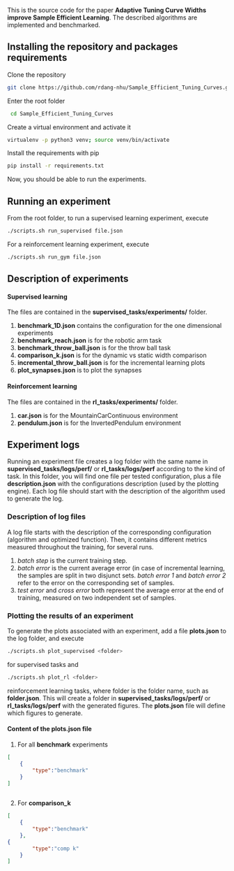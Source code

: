 This is the source code for the paper **Adaptive Tuning Curve Widths improve Sample Efficient Learning**. The described algorithms are implemented and benchmarked.

## Installing the repository and packages requirements

Clone the repository
 ````bash
 git clone https://github.com/rdang-nhu/Sample_Efficient_Tuning_Curves.git
 ````
Enter the root folder
````bash
 cd Sample_Efficient_Tuning_Curves
 ````
Create a virtual environment and activate it
````bash
virtualenv -p python3 venv; source venv/bin/activate
````
Install the requirements with pip
````bash
pip install -r requirements.txt
````
Now, you should be able to run the experiments.

## Running an experiment

From the root folder, to run a supervised learning experiment, execute
````bash
./scripts.sh run_supervised file.json
````
For a reinforcement learning experiment, execute
````bash
./scripts.sh run_gym file.json
````

## Description of experiments
#### Supervised learning
The files are contained in the **supervised_tasks/experiments/** folder.

1. **benchmark_1D.json** contains the configuration for the one dimensional experiments
2.  **benchmark_reach.json** is for the robotic arm task
3.  **benchmark_throw_ball.json** is for the throw ball task
4.  **comparison_k.json** is for the dynamic vs static width comparison
5.  **incremental_throw_ball.json** is for the incremental learning plots
6.  **plot_synapses.json** is to plot the synapses

#### Reinforcement learning
The files are contained in the **rl_tasks/experiments/** folder.

1. **car.json** is for the MountainCarContinuous environment
2.  **pendulum.json** is for the InvertedPendulum environment

## Experiment logs

Running an experiment file creates a log folder with the same name in **supervised_tasks/logs/perf/** or **rl_tasks/logs/perf** according to the kind of task. In this folder, you will find one file per tested configuration, plus a file **description.json** with the configurations description (used by the plotting engine). Each log file should start with the description of the algorithm used to generate the log.

### Description of log files

A log file starts with the description of the corresponding configuration (algorithm and optimized function). Then, it contains different metrics measured throughout the training, for several runs.

1. *batch step* is the current training step.
2. *batch error* is the current average error (in case of incremental learning, the samples are split in two disjunct sets. *batch error 1* and *batch error 2* refer to the error on the corresponding set of samples.
3. *test error* and *cross error* both represent the average error at the end of training, measured on two independent set of samples.

### Plotting the results of an experiment

To generate the plots associated with an experiment, add a file **plots.json** to the log folder, and execute
````bash
./scripts.sh plot_supervised <folder>
````
for supervised tasks and 
````bash
./scripts.sh plot_rl <folder>
````
reinforcement learning tasks, where folder is the folder name, such as **folder.json**. This will create a folder in **supervised_tasks/logs/perf/** or **rl_tasks/logs/perf** with the generated figures. The **plots.json** file will define which figures to generate.

#### Content of the plots.json file
1. For all **benchmark** experiments
````json
[
	{ 
		"type":"benchmark"
	}
]
	
````
2. For **comparison_k**
````json
[
	{ 
		"type":"benchmark"
	},
{ 
		"type":"comp k"
	}
]
````
